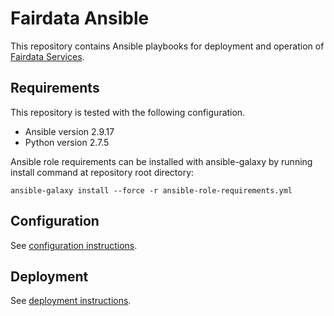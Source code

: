 # Fairdata Ansible

This repository contains Ansible playbooks for deployment and operation of
[Fairdata Services](https://www.fairdata.fi/).

## Requirements

This repository is tested with the following configuration.

- Ansible version 2.9.17
- Python version 2.7.5

Ansible role requirements can be installed with ansible-galaxy by running install command at repository root directory:

```
ansible-galaxy install --force -r ansible-role-requirements.yml
```

## Configuration

See [configuration instructions](/docs/configuration.md).

## Deployment

See [deployment instructions](/docs/deployment.md).
